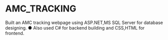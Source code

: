 # AMC_TRACKING
Built an AMC tracking webpage using ASP.NET,MS SQL Server for database designing.  ● Also used C# for backend building and CSS,HTML for frontend. 
